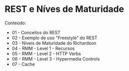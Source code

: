 # REST e Níves de Maturidade

Conteúdo:

- 01 - Conceitos do REST
- 02 - Exemplo de uso "Freestyle" do REST
- 03 - Níveis de Maturidade do Richardson
- 04 - RMM - Level 1 - Recursos
- 05 - RMM - Level 2 - HTTP Verbs
- 06 - RMM - Level 3 - Hypermedia Controls
- 07 - Cache
